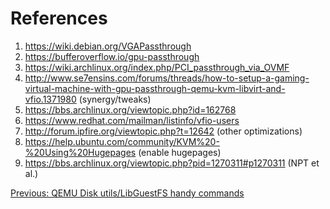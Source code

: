 # References

1. https://wiki.debian.org/VGAPassthrough
2. https://bufferoverflow.io/gpu-passthrough
3. https://wiki.archlinux.org/index.php/PCI_passthrough_via_OVMF
4. http://www.se7ensins.com/forums/threads/how-to-setup-a-gaming-virtual-machine-with-gpu-passthrough-qemu-kvm-libvirt-and-vfio.1371980 (synergy/tweaks)
5. https://bbs.archlinux.org/viewtopic.php?id=162768
6. https://www.redhat.com/mailman/listinfo/vfio-users
7. http://forum.ipfire.org/viewtopic.php?t=12642 (other optimizations)
8. https://help.ubuntu.com/community/KVM%20-%20Using%20Hugepages (enable hugepages)
9. https://bbs.archlinux.org/viewtopic.php?pid=1270311#p1270311 (NPT et al.)

[Previous: QEMU Disk utils/LibGuestFS handy commands](6_USEFUL_TOOLS.md)
